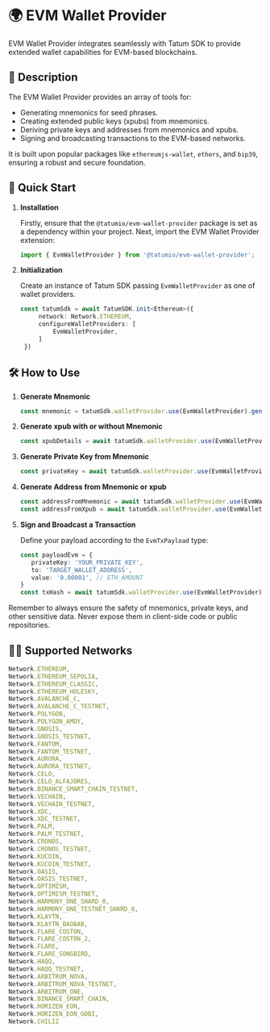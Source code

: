 # 🌍 EVM Wallet Provider

EVM Wallet Provider integrates seamlessly with Tatum SDK to provide extended wallet capabilities for EVM-based blockchains.

## 📖 Description

The EVM Wallet Provider provides an array of tools for:

- Generating mnemonics for seed phrases.
- Creating extended public keys (xpubs) from mnemonics.
- Deriving private keys and addresses from mnemonics and xpubs.
- Signing and broadcasting transactions to the EVM-based networks.

It is built upon popular packages like `ethereumjs-wallet`, `ethers`, and `bip39`, ensuring a robust and secure foundation.

## 🚀 Quick Start

1. **Installation**

   Firstly, ensure that the `@tatumio/evm-wallet-provider` package is set as a dependency within your project. Next, import the EVM Wallet Provider extension:

   ```typescript
   import { EvmWalletProvider } from '@tatumio/evm-wallet-provider';
   ```

2. **Initialization**

   Create an instance of Tatum SDK passing `EvmWalletProvider` as one of wallet providers.

   ```typescript
   const tatumSdk = await TatumSDK.init<Ethereum>({
        network: Network.ETHEREUM,
        configureWalletProviders: [
            EvmWalletProvider,
        ]
    })
   ```

## 🛠️ How to Use

1. **Generate Mnemonic**

   ```typescript
   const mnemonic = tatumSdk.walletProvider.use(EvmWalletProvider).generateMnemonic()
   ```

2. **Generate xpub with or without Mnemonic**

   ```typescript
   const xpubDetails = await tatumSdk.walletProvider.use(EvmWalletProvider).generateXpub(mnemonic)
   ```

3. **Generate Private Key from Mnemonic**

   ```typescript
   const privateKey = await tatumSdk.walletProvider.use(EvmWalletProvider).generatePrivateKeyFromMnemonic(mnemonic, 0)
   ```

4. **Generate Address from Mnemonic or xpub**

   ```typescript
   const addressFromMnemonic = await tatumSdk.walletProvider.use(EvmWalletProvider).generateAddressFromMnemonic(mnemonic, 0)
   const addressFromXpub = await tatumSdk.walletProvider.use(EvmWalletProvider).generateAddressFromXpub(xpubDetails.xpub, 0)
   ```

5. **Sign and Broadcast a Transaction**

   Define your payload according to the `EvmTxPayload` type:

   ```typescript
   const payloadEvm = {
      privateKey: 'YOUR_PRIVATE_KEY',
      to: 'TARGET_WALLET_ADDRESS',
      value: '0.00001', // ETH_AMOUNT
   }
   const txHash = await tatumSdk.walletProvider.use(EvmWalletProvider).signAndBroadcast(payloadEvm)
   ```

Remember to always ensure the safety of mnemonics, private keys, and other sensitive data. Never expose them in client-side code or public repositories.

## 🔗🔗 Supported Networks

```typescript
Network.ETHEREUM,
Network.ETHEREUM_SEPOLIA,
Network.ETHEREUM_CLASSIC,
Network.ETHEREUM_HOLESKY,
Network.AVALANCHE_C,
Network.AVALANCHE_C_TESTNET,
Network.POLYGON,
Network.POLYGON_AMOY,
Network.GNOSIS,
Network.GNOSIS_TESTNET,
Network.FANTOM,
Network.FANTOM_TESTNET,
Network.AURORA,
Network.AURORA_TESTNET,
Network.CELO,
Network.CELO_ALFAJORES,
Network.BINANCE_SMART_CHAIN_TESTNET,
Network.VECHAIN,
Network.VECHAIN_TESTNET,
Network.XDC,
Network.XDC_TESTNET,
Network.PALM,
Network.PALM_TESTNET,
Network.CRONOS,
Network.CRONOS_TESTNET,
Network.KUCOIN,
Network.KUCOIN_TESTNET,
Network.OASIS,
Network.OASIS_TESTNET,
Network.OPTIMISM,
Network.OPTIMISM_TESTNET,
Network.HARMONY_ONE_SHARD_0,
Network.HARMONY_ONE_TESTNET_SHARD_0,
Network.KLAYTN,
Network.KLAYTN_BAOBAB,
Network.FLARE_COSTON,
Network.FLARE_COSTON_2,
Network.FLARE,
Network.FLARE_SONGBIRD,
Network.HAQQ,
Network.HAQQ_TESTNET,
Network.ARBITRUM_NOVA,
Network.ARBITRUM_NOVA_TESTNET,
Network.ARBITRUM_ONE,
Network.BINANCE_SMART_CHAIN,
Network.HORIZEN_EON,
Network.HORIZEN_EON_GOBI,
Network.CHILIZ
```
